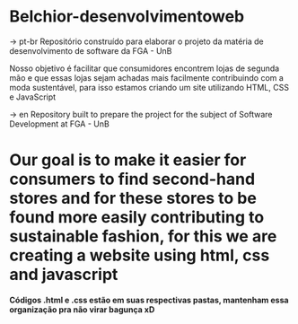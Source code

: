 # Belchior-desenvolvimentoweb


-> pt-br
Repositório construído para elaborar o projeto da matéria de desenvolvimento de software da FGA - UnB

Nosso objetivo é facilitar que consumidores encontrem lojas de segunda mão e que essas lojas sejam achadas mais facilmente contribuindo com a moda sustentável, para isso estamos criando um site utilizando HTML, CSS e JavaScript

-> en
Repository built to prepare the project for the subject of Software Development at FGA - UnB

Our goal is to make it easier for consumers to find second-hand stores and for these stores to be found more easily contributing to sustainable fashion, for this we are creating a website using html, css and javascript
=======
#### Códigos .html e .css estão em suas respectivas pastas, mantenham essa organização pra não virar bagunça xD

